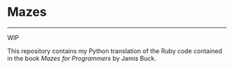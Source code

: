 # Mazes

---

WIP

This repository contains my Python translation of the Ruby code contained in the book _Mazes for Programmers_ by Jamis 
Buck.